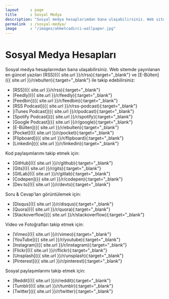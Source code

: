 ```yaml
---
layout     : page
title      : Sosyal Medya
description: "Sosyal medya hesaplarımdan bana ulaşabilirsiniz. Web sitemde yayınlanan en güncel yazıları RSS ve E-Bülten ile takip edebilirsiniz:"
permalink  : /sosyal-medya/
image      : "/images/ahmetcadirci-wallpaper.jpg"
---
```


<h1 style="font-size: 30px">Sosyal Medya Hesapları</h1>

Sosyal medya hesaplarımdan bana ulaşabilirsiniz. Web sitemde yayınlanan en güncel yazıları [RSS]({{ site.url }}/r/rss){:target="_blank"} ve [E-Bülten]({{ site.url }}/r/ebulten){:target="_blank"} ile takip edebilirsiniz:
- [RSS]({{ site.url }}/r/rss){:target="_blank"}
- [Feedly]({{ site.url }}/r/feedly){:target="_blank"}
- [Feedbin]({{ site.url }}/r/feedbin){:target="_blank"}
- [RSS Podcast]({{ site.url }}/r/rss-podcast){:target="_blank"}
- [iTunes Podcast]({{ site.url }}/r/podcast){:target="_blank"}
- [Spotify Podcast]({{ site.url }}/r/spotify){:target="_blank"}
- [Google Podcast]({{ site.url }}/r/google){:target="_blank"}
- [E-Bülten]({{ site.url }}/r/ebulten){:target="_blank"}
- [Pocket]({{ site.url }}/r/pocket){:target="_blank"}
- [Flipboard]({{ site.url }}/r/flipboard){:target="_blank"}
- [Linkedin]({{ site.url }}/r/linkedin){:target="_blank"}

Kod paylaşımlarımı takip etmek için:
- [GitHub]({{ site.url }}/r/github){:target="_blank"}
- [Gits]({{ site.url }}/r/gits){:target="_blank"}
- [GitLab]({{ site.url }}/r/gitlab){:target="_blank"}
- [Codepen]({{ site.url }}/r/codepen){:target="_blank"}
- [Dev.to]({{ site.url }}/r/devto){:target="_blank"}

Soru & Cevap'ları görüntülemek için:
- [Disqus]({{ site.url }}/r/disqus){:target="_blank"}
- [Quora]({{ site.url }}/r/quora){:target="_blank"}
- [Stackoverflow]({{ site.url }}/r/stackoverflow){:target="_blank"}

Video ve Fotoğrafları takip etmek için:
- [Vimeo]({{ site.url }}/r/vimeo){:target="_blank"}
- [YouTube]({{ site.url }}/r/youtube){:target="_blank"}
- [Instagram]({{ site.url }}/r/instagram){:target="_blank"}
- [Flickr]({{ site.url }}/r/flickr){:target="_blank"}
- [Unsplash]({{ site.url }}/r/unsplash){:target="_blank"}
- [Pinterest]({{ site.url }}/r/pinterest){:target="_blank"}

Sosyal paylaşımlarımı takip etmek için:
- [Reddit]({{ site.url }}/r/reddit){:target="_blank"}
- [Tumblr]({{ site.url }}/r/tumblr){:target="_blank"}
- [Twitter]({{ site.url }}/r/twitter){:target="_blank"}
